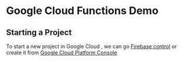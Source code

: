 # Google Cloud Functions Demo
## Starting a Project
To start a new project in Google Cloud , we can go 
[Firebase control](https://console.firebase.google.com) or 
create it from [Google Cloud Platform Console](https://console.cloud.google.com)
